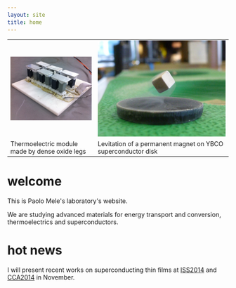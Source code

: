 ```yaml
---
layout: site
title: home
---
```



<table class="index-images">
  <tr class="images">
    <td>
      <img src="images/thel_module.jpg" />
    </td>
    <td>
      <a
        href="https://www.flickr.com/photos/tprentice/9267447818/"
      ><img src="images/super_trevor.jpg" /></a>
    </td>
  </tr>
  <tr class="captions">
    <td>
      <span class="caption">
        Thermoelectric module made by dense oxide legs
      </span>
    </td>
    <td>
      <span class="caption">
        Levitation of a permanent magnet on YBCO superconductor disk
      </span>
    </td>
  </tr>
</table>

# welcome

This is Paolo Mele's laboratory's website.

We are studying advanced materials for energy transport and conversion, thermoelectrics and superconductors.

# hot news

I will present recent works on superconducting thin films at [ISS2014](http://www.istec.or.jp/ISS2014/ISS2014.html) and [CCA2014](http://www.cca2014.org/) in November.

